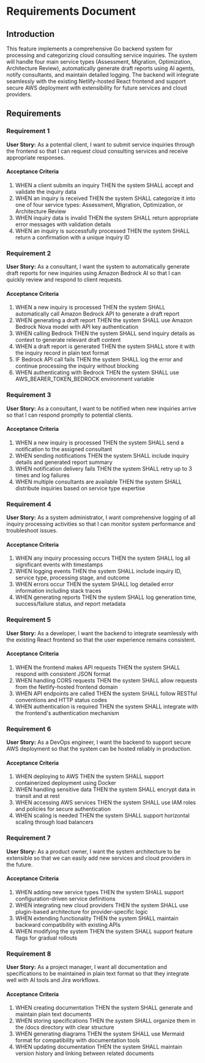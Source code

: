 # Requirements Document

## Introduction

This feature implements a comprehensive Go backend system for processing and categorizing cloud consulting service inquiries. The system will handle four main service types (Assessment, Migration, Optimization, Architecture Review), automatically generate draft reports using AI agents, notify consultants, and maintain detailed logging. The backend will integrate seamlessly with the existing Netlify-hosted React frontend and support secure AWS deployment with extensibility for future services and cloud providers.

## Requirements

### Requirement 1

**User Story:** As a potential client, I want to submit service inquiries through the frontend so that I can request cloud consulting services and receive appropriate responses.

#### Acceptance Criteria

1. WHEN a client submits an inquiry THEN the system SHALL accept and validate the inquiry data
2. WHEN an inquiry is received THEN the system SHALL categorize it into one of four service types: Assessment, Migration, Optimization, or Architecture Review
3. WHEN inquiry data is invalid THEN the system SHALL return appropriate error messages with validation details
4. WHEN an inquiry is successfully processed THEN the system SHALL return a confirmation with a unique inquiry ID

### Requirement 2

**User Story:** As a consultant, I want the system to automatically generate draft reports for new inquiries using Amazon Bedrock AI so that I can quickly review and respond to client requests.

#### Acceptance Criteria

1. WHEN a new inquiry is processed THEN the system SHALL automatically call Amazon Bedrock API to generate a draft report
2. WHEN generating a draft report THEN the system SHALL use Amazon Bedrock Nova model with API key authentication
3. WHEN calling Bedrock THEN the system SHALL send inquiry details as context to generate relevant draft content
4. WHEN a draft report is generated THEN the system SHALL store it with the inquiry record in plain text format
5. IF Bedrock API call fails THEN the system SHALL log the error and continue processing the inquiry without blocking
6. WHEN authenticating with Bedrock THEN the system SHALL use AWS_BEARER_TOKEN_BEDROCK environment variable

### Requirement 3

**User Story:** As a consultant, I want to be notified when new inquiries arrive so that I can respond promptly to potential clients.

#### Acceptance Criteria

1. WHEN a new inquiry is processed THEN the system SHALL send a notification to the assigned consultant
2. WHEN sending notifications THEN the system SHALL include inquiry details and generated report summary
3. WHEN notification delivery fails THEN the system SHALL retry up to 3 times and log failures
4. WHEN multiple consultants are available THEN the system SHALL distribute inquiries based on service type expertise

### Requirement 4

**User Story:** As a system administrator, I want comprehensive logging of all inquiry processing activities so that I can monitor system performance and troubleshoot issues.

#### Acceptance Criteria

1. WHEN any inquiry processing occurs THEN the system SHALL log all significant events with timestamps
2. WHEN logging events THEN the system SHALL include inquiry ID, service type, processing stage, and outcome
3. WHEN errors occur THEN the system SHALL log detailed error information including stack traces
4. WHEN generating reports THEN the system SHALL log generation time, success/failure status, and report metadata

### Requirement 5

**User Story:** As a developer, I want the backend to integrate seamlessly with the existing React frontend so that the user experience remains consistent.

#### Acceptance Criteria

1. WHEN the frontend makes API requests THEN the system SHALL respond with consistent JSON format
2. WHEN handling CORS requests THEN the system SHALL allow requests from the Netlify-hosted frontend domain
3. WHEN API endpoints are called THEN the system SHALL follow RESTful conventions and HTTP status codes
4. WHEN authentication is required THEN the system SHALL integrate with the frontend's authentication mechanism

### Requirement 6

**User Story:** As a DevOps engineer, I want the backend to support secure AWS deployment so that the system can be hosted reliably in production.

#### Acceptance Criteria

1. WHEN deploying to AWS THEN the system SHALL support containerized deployment using Docker
2. WHEN handling sensitive data THEN the system SHALL encrypt data in transit and at rest
3. WHEN accessing AWS services THEN the system SHALL use IAM roles and policies for secure authentication
4. WHEN scaling is needed THEN the system SHALL support horizontal scaling through load balancers

### Requirement 7

**User Story:** As a product owner, I want the system architecture to be extensible so that we can easily add new services and cloud providers in the future.

#### Acceptance Criteria

1. WHEN adding new service types THEN the system SHALL support configuration-driven service definitions
2. WHEN integrating new cloud providers THEN the system SHALL use plugin-based architecture for provider-specific logic
3. WHEN extending functionality THEN the system SHALL maintain backward compatibility with existing APIs
4. WHEN modifying the system THEN the system SHALL support feature flags for gradual rollouts

### Requirement 8

**User Story:** As a project manager, I want all documentation and specifications to be maintained in plain text format so that they integrate well with AI tools and Jira workflows.

#### Acceptance Criteria

1. WHEN creating documentation THEN the system SHALL generate and maintain plain text documents
2. WHEN storing specifications THEN the system SHALL organize them in the /docs directory with clear structure
3. WHEN generating diagrams THEN the system SHALL use Mermaid format for compatibility with documentation tools
4. WHEN updating documentation THEN the system SHALL maintain version history and linking between related documents